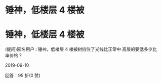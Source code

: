 # 锤神，低楼层 4 楼被

# 锤神，低楼层 4 楼被

(提问)匿名用户 : 锤神，低楼层 4 楼被树挡住了光线比正常中 高层的要低多少比率价格？

2019-09-10

回答：95 折(0 赞)